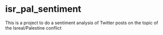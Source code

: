 # isr_pal_sentiment

This is a project to do a sentiment analysis of Twitter posts on the topic of the Isreal/Palestine conflict
